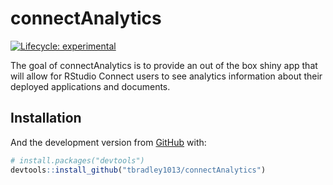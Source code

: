 
<!-- README.md is generated from README.Rmd. Please edit that file -->

# connectAnalytics

<!-- badges: start -->

[![Lifecycle:
experimental](https://img.shields.io/badge/lifecycle-experimental-orange.svg)](https://www.tidyverse.org/lifecycle/#experimental)
<!-- badges: end -->

The goal of connectAnalytics is to provide an out of the box shiny app
that will allow for RStudio Connect users to see analytics information
about their deployed applications and documents.

## Installation

And the development version from [GitHub](https://github.com/) with:

``` r
# install.packages("devtools")
devtools::install_github("tbradley1013/connectAnalytics")
```
